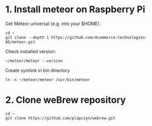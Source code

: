 # 1. Install meteor on Raspberry Pi

Get Meteor universal (e.g. into your $HOME):
```
cd ~
git clone --depth 1 https://github.com/4commerce-technologies-AG/meteor.git
```

Check installed version:
```
~/meteor/meteor --version
```

Create symlink in bin directory
```
ln -s ~/meteor/meteor /usr/bin/meteor
```

# 2. Clone weBrew repository
```
cd ~
git clone https://github.com/plapczyn/webrew.git
```

